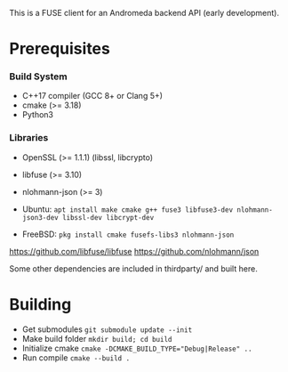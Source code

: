 
This is a FUSE client for an Andromeda backend API (early development).

# Prerequisites

### Build System

- C++17 compiler (GCC 8+ or Clang 5+)
- cmake (>= 3.18)
- Python3

### Libraries

- OpenSSL (>= 1.1.1) (libssl, libcrypto)
- libfuse (>= 3.10)
- nlohmann-json (>= 3)

- Ubuntu: `apt install make cmake g++ fuse3 libfuse3-dev nlohmann-json3-dev libssl-dev libcrypt-dev`
- FreeBSD: `pkg install cmake fusefs-libs3 nlohmann-json`

https://github.com/libfuse/libfuse
https://github.com/nlohmann/json

Some other dependencies are included in thirdparty/ and built here.

# Building

- Get submodules `git submodule update --init`
- Make build folder `mkdir build; cd build`
- Initialize cmake `cmake -DCMAKE_BUILD_TYPE="Debug|Release" ..`
- Run compile `cmake --build .`
